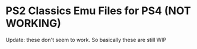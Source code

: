 # PS2 Classics Emu Files for PS4 (NOT WORKING)
 

Update: these don't seem to work. So basically these are still WIP
